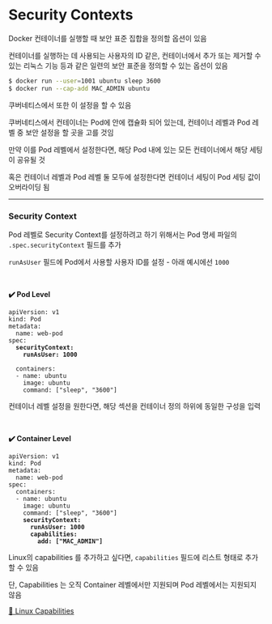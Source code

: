 # Security Contexts

Docker 컨테이너를 실행할 때 보안 표준 집합을 정의할 옵션이 있음

컨테이너를 실행하는 데 사용되는 사용자의 ID 같은,
컨테이너에서 추가 또는 제거할 수 있는 리눅스 기능 등과 같은 일련의 보안 표준을 정의할 수 있는 옵션이 있음

```Bash
$ docker run --user=1001 ubuntu sleep 3600
$ docker run --cap-add MAC_ADMIN ubuntu
```

쿠버네티스에서 또한 이 설정을 할 수 있음 

쿠버네티스에서 컨테이너는 Pod에 안에 캡슐화 되어 있는데,
컨테이너 레벨과 Pod 레벨 중 보안 설정을 할 곳을 고를 것임

만약 이를 Pod 레벨에서 설정한다면, 해당 Pod 내에 있는 모든 컨테이너에서 해당 세팅이 공유될 것 

혹은 컨테이너 레벨과 Pod 레벨 둘 모두에 설정한다면 컨테이너 세팅이 Pod 세팅 값이 오버라이딩 됨 

---

### Security Context

Pod 레벨로 Security Context를 설정하려고 하기 위해서는 Pod 명세 파일의 `.spec.securityContext` 필드를 추가

`runAsUser` 필드에 Pod에서 사용할 사용자 ID를 설정 - 아래 예시에선 `1000`

<br>

**✔️ Pod Level**

<pre><code lang="yaml">apiVersion: v1
kind: Pod
metadata:
  name: web-pod
spec:
  <b>securityContext:
    runAsUser: 1000</b>

  containers:
  - name: ubuntu
    image: ubuntu
    command: ["sleep", "3600"]</code></pre>

컨테이너 레벨 설정을 원한다면, 해당 섹션을 컨테이너 정의 하위에 동일한 구성을 입력

<br>

**✔️ Container Level**

<pre><code lang="yaml">apiVersion: v1
kind: Pod
metadata:
  name: web-pod
spec:
  containers:
  - name: ubuntu
    image: ubuntu
    command: ["sleep", "3600"]
    <b>securityContext:
      runAsUser: 1000
      capabilities:
        add: ["MAC_ADMIN"]</b>
</code></pre>

Linux의 capabilities 를 추가하고 싶다면, `capabilities` 필드에 리스트 형태로 추가할 수 있음

단, Capabilities 는 오직 Container 레벨에서만 지원되며 Pod 레벨에서는 지원되지 않음

[🔗 Linux Capabilities](https://man7.org/linux/man-pages/man7/capabilities.7.html)
